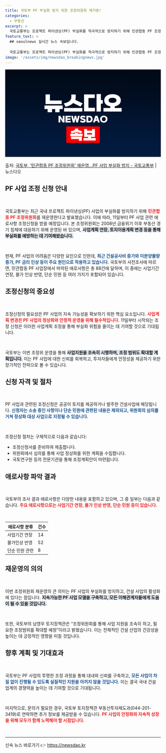 ```yaml
---
title: 국토부 PF 부실화 방지 위한 조정위원회 재가동!
categories:
  - 부동산
excerpt: >
  국토교통부는 프로젝트 파이낸싱(PF) 부실화를 적극적으로 방지하기 위해 민관합동 PF 조정위원회를 재운영한다…
feature_text: >
  ## seoulnews 실시간 뉴스 속보입니다.

  국토교통부는 프로젝트 파이낸싱(PF) 부실화를 적극적으로 방지하기 위해 민관합동 PF 조정위원회를 재운영한다…
image: '/assets/img/newsdao_breakingnews.jpg'
---
```


![뉴스다오 속보](/assets/img/newsdao_breakingnews.jpg)

<p>출처: <a href="https://newsdao.kr/1886" rel="dofollow">국토부, ‘민관합동 PF 조정위원회’ 재운영…PF 사업 부실화 방지 - 국토교통부</a> | 뉴스다오</p>

<h2 data-ke-size="size26">PF 사업 조정 신청 안내</h2>

<p data-ke-size="size16">&nbsp;</p>

국토교통부는 최근 국내 프로젝트 파이낸싱(PF) 사업의 부실화를 방지하기 위해 <b><span style="color: #ee2323;">민관합동 PF 조정위원회</span></b>를 재운영한다고 발표했습니다. 이에 따라, 11일부터 PF 사업 관련 애로사항 조정신청을 받을 예정입니다. 본 조정위원회는 2008년 금융위기 이후 부동산 경기 침체에 대응하기 위해 운영된 바 있으며, <b><span style="background-color: #21538527;">사업계획 연장, 토지이용계획 변경 등을 통해 부실화를 예방하는 데 기여해왔습니다.</span></b> 

<p data-ke-size="size16">&nbsp;</p>

현재, PF 사업의 어려움은 다양한 요인으로 인한데, <b><span style="color: #1a5490;">최근 건설공사비 증가와 미분양물량 증가, PF 금리 인상 등이 주요 원인으로 작용하고 있습니다.</span></b> 국토부의 사전조사에 따르면, 민관합동 PF 사업장에서 파악된 애로사항은 총 88건에 달하며, 이 중에는 사업기간 연장, 물가 인상 반영, 단순 민원 등 여러 가지가 포함되어 있습니다.

<h2 data-ke-size="size26">조정신청의 중요성</h2>

<p data-ke-size="size16">&nbsp;</p>

조정신청의 필요성은 PF 사업의 지속 가능성을 확보하기 위한 핵심 요소입니다. <b><span style="color: #ee2323;">사업계획 변경은 PF 사업의 정상화와 안정적 운영을 위해 필수적입니다.</span></b> 11일부터 시작되는 조정 신청은 이러한 사업계획 조정을 통해 부실화 위험을 줄이는 데 기여할 것으로 기대됩니다. 

<p data-ke-size="size16">&nbsp;</p>

국토부는 이번 조정위 운영을 통해 <b><span style="background-color: #21538527;">사업지원을 조속히 시행하며, 조정 범위도 확대할 계획입니다.</span></b> 이는 PF 사업에 대한 신뢰를 회복하고, 투자자들에게 안정성을 제공하기 위한 장기적인 전략으로 볼 수 있습니다.

<h2 data-ke-size="size26">신청 자격 및 절차</h2>

<p data-ke-size="size16">&nbsp;</p>

PF 사업과 관련된 조정신청은 공공이 토지를 제공하거나 발주한 건설사업에 해당됩니다. <b><span style="color: #1a5490;">신청자는 소송 중인 사항이나 단순 민원에 관련된 내용은 제외되고, 위원회의 심의를 거쳐 정상화 대상 사업으로 지정될 수 있습니다.</span></b> 

<p data-ke-size="size16">&nbsp;</p>

조정신청 절차는 구체적으로 다음과 같습니다:

<ul>
    <li>조정신청서를 준비하여 제출합니다.</li>
    <li>위원회에서 심의를 통해 사업 정상화를 위한 계획을 수립합니다.</li>
    <li>국토연구원 등의 전문기관을 통해 조정계획안이 마련됩니다.</li>
</ul>

<h2 data-ke-size="size26">애로사항 파악 결과</h2>

<p data-ke-size="size16">&nbsp;</p>

국토부의 조사 결과 애로사항은 다양한 내용을 포함하고 있으며, 그 중 일부는 다음과 같습니다. <b><span style="color: #ee2323;">주요 애로사항으로는 사업기간 연장, 물가 인상 반영, 단순 민원 등이 있습니다.</span></b> 

<p data-ke-size="size16">&nbsp;</p>

| 애로사항 분류   | 건수  |
|----------------|------|
| 사업기간 연장   | 14   |
| 물가인상 반영   | 52   |
| 단순 민원 관련  | 8    |

<h2 data-ke-size="size26">재운영의 의의</h2>

<p data-ke-size="size16">&nbsp;</p>

이번 조정위원회 재운영의 큰 의미는 PF 사업의 부실화를 방지하고, 건설 사업의 활성화에 있다는 점입니다. <b><span style="background-color: #21538527;">지속가능한 PF 사업 모델을 구축하고, 모든 이해관계자들에게 도움이 될 수 있을 것입니다.</span></b>

<p data-ke-size="size16">&nbsp;</p>

또한, 국토부의 남영우 토지정책관은 “조정위원회를 통해 사업 지원을 조속히 하고, 필요한 조정범위를 확대할 예정”이라고 밝혔습니다. 이는 전체적인 건설 산업의 건강성을 높이는 데 긍정적인 영향을 미칠 것입니다.

<h2 data-ke-size="size26">향후 계획 및 기대효과</h2>

<p data-ke-size="size16">&nbsp;</p>

국토부는 PF 사업의 투명한 조정 과정을 통해 대내외 신뢰를 구축하고, <b><span style="color: #1a5490;">모든 사업이 차질 없이 진행될 수 있도록 실질적인 지원을 아끼지 않을 것입니다.</span></b> 이는 결국 국내 건설 업계의 경쟁력을 높이는 데 기여할 것으로 기대됩니다.

<p data-ke-size="size16">&nbsp;</p>

마지막으로, 문의가 필요한 경우, 국토부 토지정책관 부동산투자제도과(044-201-3419)로 연락하면 추가 정보를 제공받을 수 있습니다. <b><span style="color: #ee2323;">PF 사업의 안정화와 지속적 성장을 위해 모두가 함께 노력해야 할 시점입니다.</span></b>

<p data-ke-size="size16">&nbsp;</p>

<hr /> 

신속 뉴스 바로가기 👉 <a href="https://newsdao.kr" rel="dofollow">https://newsdao.kr</a>


